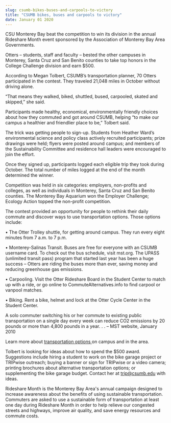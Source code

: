 ```yaml
---
slug: csumb-bikes-buses-and-carpools-to-victory
title: "CSUMB bikes, buses and carpools to victory"
date: January 01 2020
---
```


 
<p></p>
<p>
  CSU Monterey Bay beat the competition to win its division in the annual
  Rideshare Month event sponsored by the Association of Monterey Bay Area
  Governments.
</p>
<p>
  Otters – students, staff and faculty – bested the other campuses in Monterey,
  Santa Cruz and San Benito counties to take top honors in the College Challenge
  division and earn $500.
</p>
<p>
  According to Megan Tolbert, CSUMB’s transportation planner, 70 Otters
  participated in the contest. They traveled 21,048 miles in October without
  driving alone.
</p>
<p>
  “That means they walked, biked, shuttled, bused, carpooled, skated and
  skipped,” she said.
</p>
<p>
  Participants made healthy, economical, environmentally friendly choices about
  how they commuted and got around CSUMB, helping “to make our campus a
  healthier and friendlier place to be,” Tolbert said.
</p>
<p>
  The trick was getting people to sign-up. Students from Heather Ward’s
  environmental science and policy class actively recruited participants; prize
  drawings were held; flyers were posted around campus; and members of the
  Sustainability Committee and residence hall leaders were encouraged to join
  the effort.
</p>
<p>
  Once they signed up, participants logged each eligible trip they took during
  October. The total number of miles logged at the end of the month determined
  the winner.
</p>
<p>
  Competition was held in six categories: employers, non-profits and colleges,
  as well as individuals in Monterey, Santa Cruz and San Benito counties. The
  Monterey Bay Aquarium won the Employer Challenge; Ecology Action topped the
  non-profit competition.
</p>
<p>
  The contest provided an opportunity for people to rethink their daily commute
  and discover ways to use transportation options. Those options include:
</p>
<p>
  • The Otter Trolley shuttle, for getting around campus. They run every eight
  minutes from 7 a.m. to 7 p.m.
</p>
<p>
  • Monterey-Salinas Transit. Buses are free for everyone with an CSUMB username
  card. To check out the bus schedule, visit mst.org. The UPASS (unlimited
  transit pass) program that started last year has been a huge success – Otters
  are riding the buses more than ever, saving money and reducing greenhouse gas
  emissions.
</p>
<p>
  • Carpooling. Visit the Otter Rideshare Board in the Student Center to match
  up with a ride, or go online to CommuteAlternatives.info to find carpool or
  vanpool matches.
</p>
<p>
  • Biking. Rent a bike, helmet and lock at the Otter Cycle Center in the
  Student Center.
</p>
<p>
  A solo commuter switching his or her commute to existing public transportation
  on a single day every week can reduce CO2 emissions by 20 pounds or more than
  4,800 pounds in a year. . . – MST website, January 2010
</p>
<p>
  Learn more about
  <a href="https://csumb.edu/trip.">transportation options </a>on campus and in
  the area.
</p>
<p>
  Tolbert is looking for ideas about how to spend the $500 award. Suggestions
  include hiring a student to work on the bike garage project or TRIPwise
  outreach; buying a banner or sign for TRIPwise or a video camera; printing
  brochures about alternative transportation options; or supplementing the bike
  garage budget. Contact her at
  <a
    href="&#109;a&#x69;&#108;&#x74;&#111;&#x3a;&#116;&#x72;&#105;&#x70;&#64;c&#x73;&#117;&#x6d;&#98;&#x2e;&#101;&#x64;&#117;"
    >trip@csumb.edu</a
  >
  with ideas.
</p>
<p>
  Rideshare Month is the Monterey Bay Area's annual campaign designed to
  increase awareness about the benefits of using sustainable transportation.
  Commuters are asked to use a sustainable form of transportation at least one
  day during Rideshare Month in order to help relieve our congested streets and
  highways, improve air quality, and save energy resources and commute costs.
</p>
 
